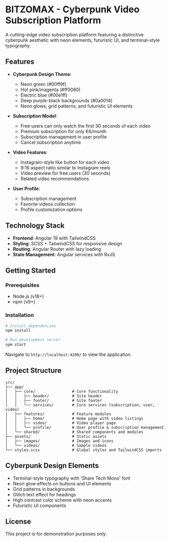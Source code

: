 # BITZOMAX - Cyberpunk Video Subscription Platform

A cutting-edge video subscription platform featuring a distinctive cyberpunk aesthetic with neon elements, futuristic UI, and terminal-style typography.

## Features

- **Cyberpunk Design Theme**: 
  - Neon green (#00ff9f)
  - Hot pink/magenta (#ff0080)
  - Electric blue (#00e1ff)
  - Deep purple-black backgrounds (#0a0014)
  - Neon glows, grid patterns, and futuristic UI elements

- **Subscription Model**:
  - Free users can only watch the first 30 seconds of each video
  - Premium subscription for only €6/month
  - Subscription management in user profile
  - Cancel subscription anytime

- **Video Features**:
  - Instagram-style like button for each video
  - 9:16 aspect ratio similar to Instagram reels
  - Video preview for free users (30 seconds)
  - Related video recommendations

- **User Profile**:
  - Subscription management
  - Favorite videos collection
  - Profile customization options

## Technology Stack

- **Frontend**: Angular 19 with TailwindCSS
- **Styling**: SCSS + TailwindCSS for responsive design
- **Routing**: Angular Router with lazy loading
- **State Management**: Angular services with RxJS

## Getting Started

### Prerequisites

- Node.js (v18+)
- npm (v9+)

### Installation

```bash
# Install dependencies
npm install

# Run development server
npm start
```

Navigate to `http://localhost:4200/` to view the application.

## Project Structure

```
src/
├── app/
│   ├── core/                # Core functionality 
│   │   ├── header/          # Site header
│   │   ├── footer/          # Site footer
│   │   └── services/        # Core services (subscription, user, video)
│   ├── features/            # Feature modules
│   │   ├── home/            # Home page with video listings
│   │   ├── video/           # Video player page 
│   │   └── profile/         # User profile & subscription management
│   └── shared/              # Shared components and modules
├── assets/                  # Static assets
│   ├── images/              # Images and icons
│   └── videos/              # Sample videos
└── styles.scss              # Global styles and TailwindCSS imports
```

## Cyberpunk Design Elements

- Terminal-style typography with 'Share Tech Mono' font
- Neon glow effects on buttons and UI elements
- Grid patterns in backgrounds
- Glitch text effect for headings
- High contrast color scheme with neon accents
- Futuristic UI components

## License

This project is for demonstration purposes only.
